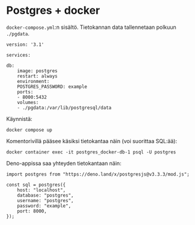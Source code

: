 # Postgres + docker

`docker-compose.yml`:n sisältö. Tietokannan data tallennetaan polkuun `./pgdata`.

    version: '3.1'

    services:

    db:
        image: postgres
        restart: always
        environment:
        POSTGRES_PASSWORD: example
        ports:
        - 8000:5432
        volumes:
        - ./pgdata:/var/lib/postgresql/data



Käynnistä:

    docker compose up

Komentorivillä pääsee käsiksi tietokantaa näin (voi suorittaa SQL:ää):

    docker container exec -it postgres_docker-db-1 psql -U postgres


Deno-appissa saa yhteyden tietokantaan näin:

    import postgres from "https://deno.land/x/postgresjs@v3.3.3/mod.js";

    const sql = postgres({
        host: "localhost",
        database: "postgres",
        username: "postgres",
        password: "example",
        port: 8000,
    });
